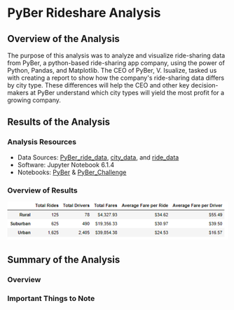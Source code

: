 # PyBer Rideshare Analysis

## Overview of the Analysis

The purpose of this analysis was to analyze and visualize ride-sharing data from PyBer, a python-based ride-sharing app company, using the power of Python, Pandas, and Matplotlib. The CEO of PyBer, V. Isualize, tasked us with creating a report to show how the company's ride-sharing data differs by city type. These differences will help the CEO and other key decision-makers at PyBer understand which city types will yield the most profit for a growing company.

## Results of the Analysis

### Analysis Resources
* Data Sources: [PyBer_ride_data](https://github.com/dwwatson1/PyBer_Analysis/blob/main/Resources/PyBer_ride_data.csv), [city_data](https://github.com/dwwatson1/PyBer_Analysis/blob/main/Resources/city_data.csv), and [ride_data](https://github.com/dwwatson1/PyBer_Analysis/blob/main/Resources/ride_data.csv)
* Software: Jupyter Notebook 6.1.4 
* Notebooks: [PyBer](https://github.com/dwwatson1/PyBer_Analysis/blob/main/PyBer.ipynb) & [PyBer_Challenge](https://github.com/dwwatson1/PyBer_Analysis/blob/main/PyBer_Challenge.ipynb)
 
### Overview of Results 

![PyBer_Overview](https://github.com/dwwatson1/PyBer_Analysis/blob/main/analysis/PyBer_Overview.PNG)

## Summary of the Analysis

### Overview

### Important Things to Note
  
